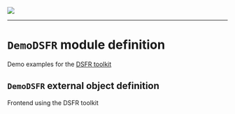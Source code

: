 <!--
 ___ _            _ _    _ _    __
/ __(_)_ __  _ __| (_)__(_) |_ /_/
\__ \ | '  \| '_ \ | / _| |  _/ -_)
|___/_|_|_|_| .__/_|_\__|_|\__\___|
            |_| 
-->
![](https://docs.simplicite.io//logos/logo250.png)
* * *

`DemoDSFR` module definition
============================

Demo examples for the [DSFR toolkit](https://www.systeme-de-design.gouv.fr)

`DemoDSFR` external object definition
-------------------------------------

Frontend using the DSFR toolkit


